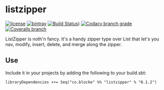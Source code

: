 # listzipper

[![license](https://img.shields.io/github/license/mashape/apistatus.svg?maxAge=86400)](https://opensource.org/licenses/MIT)
[![bintray](https://api.bintray.com/packages/blocke/releases/listzipper/images/download.svg)](https://bintray.com/blocke/releases/listzipper/_latestVersion)
[![Build Status](https://img.shields.io/travis/gzoller/listzipper.svg?branch=master)](https://travis-ci.org/gzoller/listzipper))
[![Codacy branch grade](https://img.shields.io/codacy/grade/9437bb8b88464096b1a848ba0eed8b7d/master.svg?maxAge=2592000)](https://www.codacy.com/app/gzoller/listzipper?utm_source=github.com&amp;utm_medium=referral&amp;utm_content=gzoller/listzipper&amp;utm_campaign=Badge_Grade)
[![Coveralls branch](https://img.shields.io/coveralls/gzoller/listzipper/master.svg?maxAge=360)](https://coveralls.io/github/gzoller/listzipper)

ListZipper is noth'n fancy.  It's a handy zipper type over List that let's you nav, modify, insert, delete, and merge along the zipper.

## Use

Include it in your projects by adding the following to your build.sbt:

    libraryDependencies ++= Seq("co.blocke" %% "listzipper" % "0.1.2")

